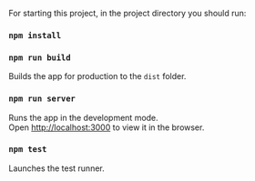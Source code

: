 For starting this project, in the project directory you should run:
### `npm install`

### `npm run build`

Builds the app for production to the `dist` folder.<br />

### `npm run server`

Runs the app in the development mode.<br />
Open [http://localhost:3000](http://localhost:3000) to view it in the browser.

### `npm test`

Launches the test runner.<br />

